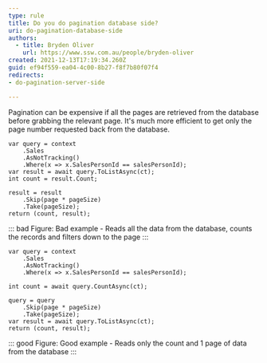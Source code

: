 ```yaml
---
type: rule
title: Do you do pagination database side?
uri: do-pagination-database-side
authors:
  - title: Bryden Oliver
    url: https://www.ssw.com.au/people/bryden-oliver
created: 2021-12-13T17:19:34.260Z
guid: ef94f559-ea04-4c00-8b27-f8f7b80f07f4
redirects:
- do-pagination-server-side

---
```


Pagination can be expensive if all the pages are retrieved from the database before grabbing the relevant page. It's much more efficient to get only the page number requested back from the database. 

<!--endintro-->

```
var query = context
    .Sales
    .AsNotTracking()
    .Where(x => x.SalesPersonId == salesPersonId);
var result = await query.ToListAsync(ct);
int count = result.Count;

result = result
    .Skip(page * pageSize)
    .Take(pageSize);
return (count, result);
```

::: bad
Figure: Bad example - Reads all the data from the database, counts the records and filters down to the page
:::

```
var query = context
    .Sales
    .AsNotTracking()
    .Where(x => x.SalesPersonId == salesPersonId);

int count = await query.CountAsync(ct);

query = query
    .Skip(page * pageSize)
    .Take(pageSize);
var result = await query.ToListAsync(ct);    
return (count, result);
```

::: good
Figure: Good example - Reads only the count and 1 page of data from the database
:::
